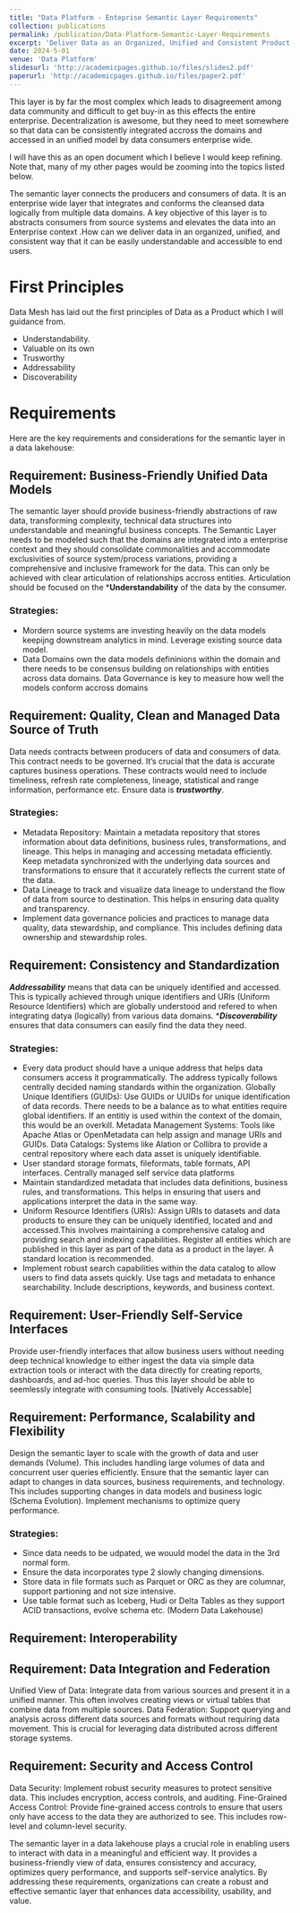 ```yaml
---
title: "Data Platform - Enteprise Semantic Layer Requirements"
collection: publications
permalink: /publication/Data-Platform-Semantic-Layer-Requirements
excerpt: 'Deliver Data as an Organized, Unified and Consistent Product'
date: 2024-5-01
venue: 'Data Platform'
slidesurl: 'http://academicpages.github.io/files/slides2.pdf'
paperurl: 'http://academicpages.github.io/files/paper2.pdf'
---
```

This layer is by far the most complex which leads to disagreement among data community and difficult to get buy-in as this effects the entire enterprise. Decentralization is awesome, but they need to meet somewhere so that data can be consistently integrated accross the domains and accessed in an unified model by data consumers enterprise wide.

I will have this as an open document which I believe I would keep refining. Note that, many of my other pages would be zooming into the topics listed below.

The semantic layer connects the producers and consumers of data. It is an enterprise wide layer that integrates and conforms the cleansed data logically from multiple data domains. A key objective of this layer is to abstracts consumers from source systems and elevates the data into an Enterprise context .How can we deliver data in an organized, unified, and consistent way that it can be easily understandable and accessible to end users. 

# First Principles
Data Mesh has laid out the first principles of Data as a Product which I will guidance from.

* Understandability.
* Valuable on its own
* Trusworthy
* Addressability
* Discoverability

# Requirements
Here are the key requirements and considerations for the semantic layer in a data lakehouse:

## Requirement: Business-Friendly Unified Data Models
The semantic layer should provide business-friendly abstractions of raw data, transforming complexity, technical data structures into understandable and meaningful business concepts. The Semantic Layer needs to be modeled such that the domains are integrated into a enterprise context and they should consolidate commonalities and accommodate exclusivities of source system/process variations, providing a comprehensive and inclusive framework for the data. This can only be achieved with clear articulation of relationships accross entities. Articulation should be focused on the ***Understandability** of the data by the consumer.

### Strategies:
* Mordern source systems are investing heavily on the data models keepijng downstream analytics in mind. Leverage existing source data model.
* Data Domains own the data models defininions within the domain and there needs to be consensus building on relationships with entities across data domains. Data Governance is key to measure how well the models conform accross domains

## Requirement: Quality, Clean and Managed Data Source of Truth
Data needs contracts between producers of data and consumers of data. This contract needs to be governed. It’s crucial that the data is accurate captures business operations. These contracts would need to include timeliness, refresh rate completeness, lineage, statistical and range information, performance etc. Ensure data is ***trustworthy***.

### Strategies:
* Metadata Repository: Maintain a metadata repository that stores information about data definitions, business rules, transformations, and lineage. This helps in managing and accessing metadata efficiently. Keep metadata synchronized with the underlying data sources and transformations to ensure that it accurately reflects the current state of the data.
* Data Lineage to track and visualize data lineage to understand the flow of data from source to destination. This helps in ensuring data quality and transparency.
* Implement data governance policies and practices to manage data quality, data stewardship, and compliance. This includes defining data ownership and stewardship roles.

## Requirement: Consistency and Standardization 
***Addressability*** means that data can be uniquely identified and accessed. This is typically achieved through unique identifiers and URIs (Uniform Resource Identifiers) which are globally understood and refered to when integrating datya (logically) from various data domains.
****Discoverability*** ensures that data consumers can easily find the data they need. 
### Strategies:
* Every data product should have a unique address that helps data consumers access it programmatically. The address typically follows centrally decided naming standards within the organization. Globally Unique Identifiers (GUIDs): Use GUIDs or UUIDs for unique identification of data records. There needs to be a balance as to what entities require global identifiers. If an entitiy is used within the context of the domain, this would be an overkill. Metadata Management Systems: Tools like Apache Atlas or OpenMetadata can help assign and manage URIs and GUIDs. Data Catalogs: Systems like Alation or Collibra to provide a central repository where each data asset is uniquely identifiable.
* User standard storage formats, fileformats, table formats, API interfaces. Centrally managed self service data platforms
* Maintain standardized metadata that includes data definitions, business rules, and transformations. This helps in ensuring that users and applications interpret the data in the same way.
* Uniform Resource Identifiers (URIs): Assign URIs to datasets and data products to ensure they can be uniquely identified, located and and accessed.This involves maintaining a comprehensive catalog and providing search and indexing capabilities. Register all entities which are published in this layer as part of the data as a product in the layer. A standard location is recommended.
* Implement robust search capabilities within the data catalog to allow users to find data assets quickly. Use tags and metadata to enhance searchability. Include descriptions, keywords, and business context.

## Requirement: User-Friendly Self-Service Interfaces
Provide user-friendly interfaces that allow business users without needing deep technical knowledge to either ingest the data via simple data extraction tools or interact with the data directly for creating reports, dashboards, and ad-hoc queries. Thus this layer should be able to seemlessly integrate with consuming tools. [Natively Accessable]

## Requirement: Performance, Scalability and Flexibility
Design the semantic layer to scale with the growth of data and user demands (Volume). This includes handling large volumes of data and concurrent user queries efficiently. Ensure that the semantic layer can adapt to changes in data sources, business requirements, and technology. This includes supporting changes in data models and business logic (Schema Evolution). Implement mechanisms to optimize query performance.

### Strategies:
* Since data needs to be udpated, we wouuld model the data in the 3rd normal form.
* Ensure the data incorporates type 2 slowly changing dimensions.
* Store data in file formats such as Parquet or ORC as they are columnar, support partioning and not size intensive.
* Use table format such as Iceberg, Hudi or Delta Tables as they support ACID transactions, evolve schema etc. (Modern Data Lakehouse)

## Requirement: Interoperability

## Requirement: Data Integration and Federation
Unified View of Data: Integrate data from various sources and present it in a unified manner. This often involves creating views or virtual tables that combine data from multiple sources.
Data Federation: Support querying and analysis across different data sources and formats without requiring data movement. This is crucial for leveraging data distributed across different storage systems.

## Requirement: Security and Access Control
Data Security: Implement robust security measures to protect sensitive data. This includes encryption, access controls,  and auditing.
Fine-Grained Access Control: Provide fine-grained access controls to ensure that users only have access to the data they are authorized to see. This includes row-level and column-level security.

The semantic layer in a data lakehouse plays a crucial role in enabling users to interact with data in a meaningful and efficient way. It provides a business-friendly view of data, ensures consistency and accuracy, optimizes query performance, and supports self-service analytics. By addressing these requirements, organizations can create a robust and effective semantic layer that enhances data accessibility, usability, and value.
